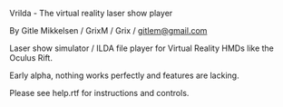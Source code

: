 Vrilda - The virtual reality laser show player

By Gitle Mikkelsen / GrixM / Grix / gitlem@gmail.com

Laser show simulator / ILDA file player for Virtual Reality HMDs like the Oculus Rift.

Early alpha, nothing works perfectly and features are lacking. 

Please see help.rtf for instructions and controls.